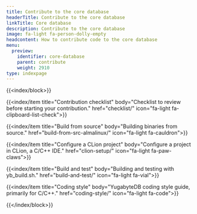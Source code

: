 ```yaml
---
title: Contribute to the core database
headerTitle: Contribute to the core database
linkTitle: Core database
description: Contribute to the core database
image: fa-light fa-person-dolly-empty
headcontent: How to contribute code to the core database
menu:
  preview:
    identifier: core-database
    parent: contribute
    weight: 2910
type: indexpage
---
```


{{<index/block>}}

  {{<index/item
    title="Contribution checklist"
    body="Checklist to review before starting your contribution."
    href="checklist/"
    icon="fa-light fa-clipboard-list-check">}}

  {{<index/item
    title="Build from source"
    body="Building binaries from source."
    href="build-from-src-almalinux/"
    icon="fa-light fa-cauldron">}}

  {{<index/item
    title="Configure a CLion project"
    body="Configure a project in CLion, a C/C++ IDE."
    href="clion-setup/"
    icon="fa-light fa-paw-claws">}}

  {{<index/item
    title="Build and test"
    body="Building and testing with yb_build.sh."
    href="build-and-test/"
    icon="fa-light fa-vial">}}

  {{<index/item
    title="Coding style"
    body="YugabyteDB coding style guide, primarily for C/C++."
    href="coding-style/"
    icon="fa-light fa-code">}}

{{</index/block>}}
